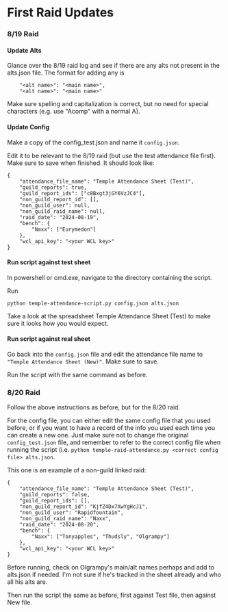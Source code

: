 # First Raid Updates

### 8/19 Raid

#### Update Alts

Glance over the 8/19 raid log and see if there are any alts not present in the alts.json file. 
The format for adding any is 
```console
    "<alt name>": "<main name>",
    "<alt name>": "<main name>"
```
Make sure spelling and capitalization is correct, but no need for special characters (e.g. use "Acomp" with a normal A).

#### Update Config

Make a copy of the config_test.json and name it `config.json`. 

Edit it to be relevant to the 8/19 raid (but use the test attendance file first). Make sure to save when finished. It should look like:
```console
{
    "attendance_file_name": "Temple Attendance Sheet (Test)",
    "guild_reports": true,
    "guild_report_ids": ["c8Bxgt3jGY6VzJC4"],
    "non_guild_report_id": [],
    "non_guild_user": null,
    "non_guild_raid_name": null,
    "raid_date": "2024-08-19",
    "bench": {
        "Naxx": ["Eurymedon"]
    },
    "wcl_api_key": "<your WCL key>"
}
```

#### Run script against test sheet

In powershell or cmd.exe, navigate to the directory containing the script. 

Run 
```console
python temple-attendance-script.py config.json alts.json
```

Take a look at the spreadsheet Temple Attendance Sheet (Test) to make sure it looks how you would expect.

#### Run script against real sheet

Go back into the `config.json` file and edit the attendance file name to `"Temple Attendance Sheet (New)"`. Make sure to save.

Run the script with the same command as before.

### 8/20 Raid

Follow the above instructions as before, but for the 8/20 raid. 

For the config file, you can either edit the same config file that you used before, or if you want to have a record of the info you used
each time you can create a new one. Just make sure not to change the original `config_test.json` file, and remember to refer to the correct
config file when running the script (i.e. `python temple-raid-attendance.py <correct config file> alts.json`. 

This one is an example of a non-guild linked raid:
```console
{
    "attendance_file_name": "Temple Attendance Sheet (Test)",
    "guild_reports": false,
    "guild_report_ids": [],
    "non_guild_report_id": "KjfZ4Dx7XwYgHcJ1",
    "non_guild_user": "Rapidfountain",
    "non_guild_raid_name": "Naxx",
    "raid_date": "2024-08-20",
    "bench": {
        "Naxx": ["Tonyapples", "Thudsly", "Olgrampy"]
    },
    "wcl_api_key": "<your WCL key>"
}
```
Before running, check on Olgrampy's main/alt names perhaps and add to alts.json if needed. I'm not sure if he's tracked in the sheet already
and who all his alts are.

Then run the script the same as before, first against Test file, then against New file.

